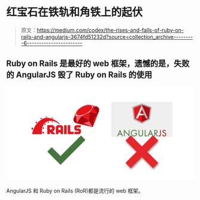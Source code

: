 # 红宝石在铁轨和角铁上的起伏

> 原文：<https://medium.com/codex/the-rises-and-falls-of-ruby-on-rails-and-angularjs-3674fd51232d?source=collection_archive---------6----------------------->

## Ruby on Rails 是最好的 web 框架，遗憾的是，失败的 AngularJS 毁了 Ruby on Rails 的使用

![](img/33e3c925731b5627733824eacefed790.png)

AngularJS 和 Ruby on Rails (RoR)都是流行的 web 框架。